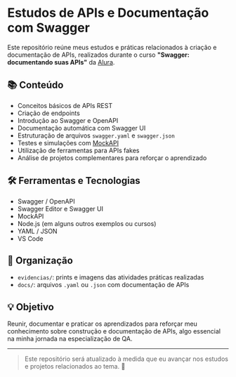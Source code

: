 # Estudos de APIs e Documentação com Swagger

Este repositório reúne meus estudos e práticas relacionados à criação e documentação de APIs, realizados durante o curso **"Swagger: documentando suas APIs"** da [Alura](https://www.alura.com.br/).

## 📚 Conteúdo 

- Conceitos básicos de APIs REST
- Criação de endpoints
- Introdução ao Swagger e OpenAPI
- Documentação automática com Swagger UI
- Estruturação de arquivos `swagger.yaml` e `swagger.json`
- Testes e simulações com [MockAPI](https://mockapi.io)
- Utilização de ferramentas para APIs fakes
- Análise de projetos complementares para reforçar o aprendizado

## 🛠 Ferramentas e Tecnologias

- Swagger / OpenAPI
- Swagger Editor e Swagger UI
- MockAPI
- Node.js (em alguns outros exemplos ou cursos)
- YAML / JSON
- VS Code

## 📁 Organização

- `evidencias/`: prints e imagens das atividades práticas realizadas
- `docs/`: arquivos `.yaml` ou `.json` com documentação de APIs

## 💡 Objetivo

Reunir, documentar e praticar os aprendizados para reforçar meu conhecimento sobre construção e documentação de APIs, algo essencial na minha jornada na especialização de QA.

---

> Este repositório será atualizado à medida que eu avançar nos estudos e projetos relacionados ao tema. 🚀

